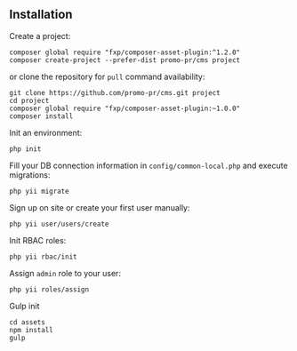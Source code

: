 Installation
------

Create a project:

~~~
composer global require "fxp/composer-asset-plugin:^1.2.0"
composer create-project --prefer-dist promo-pr/cms project
~~~

or clone the repository for `pull` command availability:

~~~
git clone https://github.com/promo-pr/cms.git project
cd project
composer global require "fxp/composer-asset-plugin:~1.0.0"
composer install
~~~

Init an environment:

~~~
php init
~~~

Fill your DB connection information in `config/common-local.php` and execute migrations:

~~~
php yii migrate
~~~

Sign up on site or create your first user manually:

~~~
php yii user/users/create
~~~

Init RBAC roles:

~~~
php yii rbac/init
~~~

Assign `admin` role to your user:

~~~
php yii roles/assign
~~~

Gulp init

~~~
cd assets
npm install
gulp
~~~